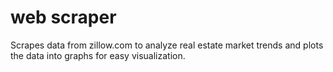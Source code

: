 # web scraper
 Scrapes data from zillow.com to analyze real estate market trends and plots the data into graphs for easy visualization.
